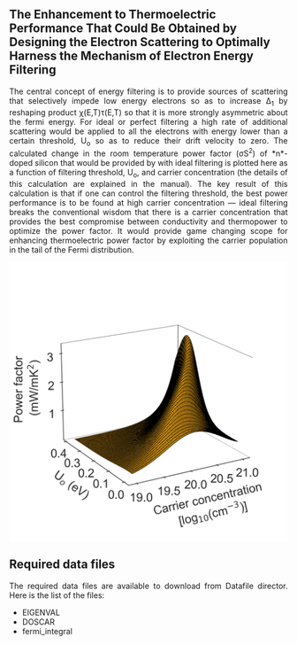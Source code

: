 ## The Enhancement to Thermoelectric Performance That Could Be Obtained by Designing the Electron Scattering to Optimally Harness the Mechanism of Electron Energy Filtering


<div align="justify">
  
<p>
The central concept of energy filtering is to provide sources of scattering that selectively impede low energy electrons so as to increase Δ<sub>1</sub> by reshaping product χ(E,T)τ(E,T) so that it is more strongly asymmetric about the fermi energy. For ideal or perfect filtering a high rate of additional scattering would be applied to all the electrons with energy lower than a certain threshold, U<sub>o</sub> so as to reduce their drift velocity to zero. The calculated change in the room temperature power factor (σS<sup>2</sup>) of *n*-doped silicon that would be provided by with ideal filtering is plotted here as a function of filtering threshold, U<sub>o</sub>, and carrier concentration (the details of this calculation are explained in the manual). The key result of this calculation is that if one can control the filtering threshold, the best power performance is to be found at high carrier concentration — ideal filtering breaks the conventional wisdom that there is a carrier concentration that provides the best compromise between conductivity and thermopower to optimize the power factor. It would provide game changing scope for enhancing thermoelectric power factor by exploiting the carrier population in the tail of the Fermi distribution. 
</p>

<p align="center">
<img src="Figs/IdealFiltering.png" align="center" alt="drawing" width="700px"> 
</p>

## Required data files

<p>
The required data files are available to download from Datafile director. Here is the list of the files: 

- EIGENVAL
- DOSCAR
- fermi_integral

</p>

</div>
